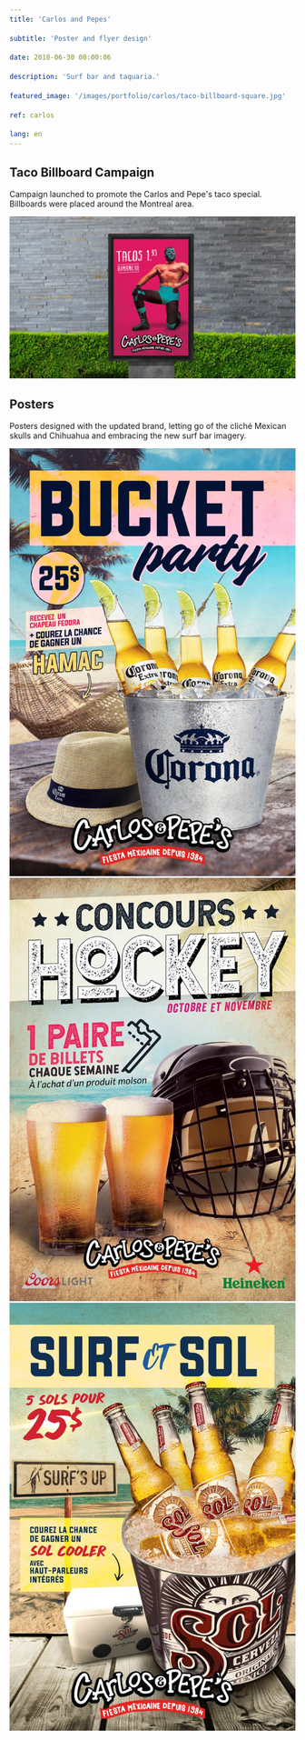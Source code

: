 ```yaml
---
title: 'Carlos and Pepes'

subtitle: 'Poster and flyer design'

date: 2018-06-30 00:00:06

description: 'Surf bar and taquaria.'

featured_image: '/images/portfolio/carlos/taco-billboard-square.jpg'

ref: carlos

lang: en
---
```


## Taco Billboard Campaign

Campaign launched to promote the Carlos and Pepe's taco special. Billboards were placed around the Montreal area.

![](/images/portfolio/carlos/taco-billboard.jpg)

## Posters

Posters designed with the updated brand, letting go of the cliché Mexican skulls and Chihuahua and embracing the new surf bar imagery. 

<div class="gallery" data-columns="3">
	<img src="/images/portfolio/carlos/bucket-party.jpg">
	<img src="/images/portfolio/carlos/hockey-contest.jpg">
	<img src="/images/portfolio/carlos/surf-and-sol.jpg">
</div>